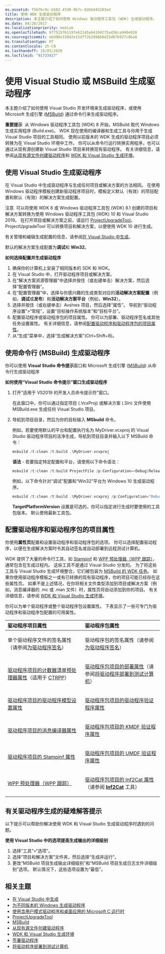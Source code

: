 ```yaml
---
ms.assetid: f5676c9c-b582-47d0-9b7c-02b6443103ad
title: 使用 WDK 生成驱动程序
description: 本主题介绍了如何使用 Windows 驱动程序工具包 (WDK) 生成驱动程序。
ms.date: 04/20/2017
ms.localizationpriority: medium
ms.openlocfilehash: 977515761197e62145ab4104275ad36ca948e028
ms.sourcegitcommit: e6d80e33042e15d7f2b2d9868d25d07b927c86a0
ms.translationtype: HT
ms.contentlocale: zh-CN
ms.lasthandoff: 10/05/2020
ms.locfileid: "91733427"
---
```

# <a name="using-visual-studio-or-msbuild-to-build-a-driver"></a>使用 Visual Studio 或 MSBuild 生成驱动程序


本主题介绍了如何使用 Visual Studio 开发环境来生成驱动程序，或使用 Microsoft 生成引擎 ([MSBuild](/visualstudio/msbuild/msbuild)) 通过命令行来生成驱动程序。

**重要提示**  从 Windows 驱动程序工具包 (WDK) 8 开始，MSBuild 取代 Windows 生成实用程序 (Build.exe)。 WDK 现在使用的编译器和生成工具与你用于生成 Visual Studio 项目的工具相同。 使用以前版本的 WDK 生成的驱动程序项目必须转换为在 Visual Studio 环境中工作。 你可以从命令行运行转换实用程序，也可以通过从现有源创建新 Visual Studio 项目来转换现有驱动程序。 有关详细信息，请参阅[从现有源文件创建驱动程序](creating-a-driver-from-existing-source-files.md)和 [WDK 和 Visual Studio 生成环境](../devtest/wdk-and-visual-studio-build-environment.md)。

 

## <a name="span-idbuilding_a_driver_using_visual_studiospanspan-idbuilding_a_driver_using_visual_studiospanbuilding-a-driver-using-visual-studio"></a><span id="building_a_driver_using_visual_studio"></span><span id="BUILDING_A_DRIVER_USING_VISUAL_STUDIO"></span>使用 Visual Studio 生成驱动程序


在 Visual Studio 中生成驱动程序与生成任何项目或解决方案的方法相同。 在使用 Windows 驱动程序模板创建新驱动程序项目时，模板定义默认（有效）的项目配置和默认（有效）的解决方案生成配置。

注意  可以将使用 WDK 8 或 Windows 驱动程序工具包 (WDK) 8.1 创建的项目和解决方案转换为使用 Windows 驱动程序工具包 (WDK) 10 和 Visual Studio 2019。 在打开项目或解决方案之前，请运行 [ProjectUpgradeTool](../devtest/projectupgradetool.md)。 ProjectUpgradeTool 可以转换项目和解决方案，以便使用 WDK 10 进行生成。

 

有关管理和编辑生成配置的信息，请参阅[在 Visual Studio 中生成](/previous-versions/visualstudio/visual-studio-2012/cyz1h6zd(v=vs.110))。

默认的解决方案生成配置为**调试**和 **Win32**。 

**如何选择配置并生成驱动程序**

1.  确保你的计算机上安装了相同版本的 SDK 和 WDK。
2.  在 Visual Studio 中，打开驱动程序项目或解决方案。
3.  在“解决方案资源管理器”中选择并按住（或右键单击）解决方案，然后选择“配置管理器”。
4.  在“配置管理器”中，选择与你感兴趣的生成类型对应的**活动解决方案配置**（例如，**调试**或**发布**）和**活动解决方案平台**（例如，**Win32**）。
5.  选择并按住（或右键单击）Avshws 项目，然后选择“属性”。  导航到“驱动程序设置”>“常规”，设置“目标操作系统版本”和“目标平台”。
6.  配置驱动程序或驱动程序包的项目属性。 你可以为部署、驱动程序签名或其他任务设置属性。 有关详细信息，请参阅[配置驱动程序和驱动程序包的项目属性](#configure_project_props)。
7.  从“生成”菜单中，选择“生成解决方案”(Ctrl+Shift+B)。

## <a name="span-idbuilding_a_driver_using_the_command_line__msbuild_spanspan-idbuilding_a_driver_using_the_command_line__msbuild_spanbuilding-a-driver-using-the-command-line-msbuild"></a><span id="building_a_driver_using_the_command_line__msbuild_"></span><span id="BUILDING_A_DRIVER_USING_THE_COMMAND_LINE__MSBUILD_"></span>使用命令行 (MSBuild) 生成驱动程序


你可以使用 **Visual Studio 命令提示**窗口和 Microsoft 生成引擎 ([MSBuild](/visualstudio/msbuild/msbuild)) 从命令行生成驱动程序

**如何使用“Visual Studio 命令提示”窗口生成驱动程序**

1.  打开“适用于 VS2019 的开发人员命令提示符”窗口。

    在此窗口中，你可以通过指定项目 (.VcxProj) 或解决方案 (.Sln) 文件使用 MSBuild.exe 生成任何 Visual Studio 项目。

2.  导航到项目目录，然后为你的目标输入 **MSbuild** 命令。

    例如，若要使用默认的平台和配置执行名为 MyDriver.vcxproj 的 Visual Studio 驱动程序项目的洁净生成，导航到项目目录并输入以下 MSBuild 命令：

    ```cpp
    msbuild /t:clean /t:build .\MyDriver.vcxproj
    ```

    **语法** - 若要指定特定配置和平台，请使用以下命令语法：

    ```cpp
    msbuild /t:clean /t:build ProjectFile /p:Configuration=<Debug|Release> /p:Platform=architecture /p:TargetPlatformVersion=a.b.c.d /p:TargetVersion=OS    
    ```

    例如，以下命令针对“调试”配置和“Win32”平台为 Windows 10 生成驱动程序。

    ```cpp
    msbuild /t:clean /t:build .\MyDriver.vcxproj /p:Configuration="Debug" /p:Platform=Win32 /p:TargetVersion=”Windows10” /p:TargetPlatformVersion=”10.0.10010.0”
    ```

    **TargetPlatformVersion** 设置是可选的，你可以指定进行生成时要使用的工具包版本。 默认使用最新工具包。

## <a name="span-idconfigure_project_propsspanspan-idconfigure_project_propsspanconfiguring-project-properties-for-your-driver-and-driver-package"></a><span id="configure_project_props"></span><span id="CONFIGURE_PROJECT_PROPS"></span>配置驱动程序和驱动程序包的项目属性


你使用**属性页**配置和设置驱动程序和驱动程序包的选项。 你可以选择配置驱动程序，以便在生成解决方案时令其自动签名或自动部署到远程测试计算机。

WDK 提供了大量的命令行工具，如 [Stampinf](../devtest/stampinf.md) 和 [WPP 预处理器（WPP 跟踪）](../devtest/wpp-preprocessor.md)，通常包含在生成过程内。 这些工具不是通过 Visual Studio 分发的。 为了将这些工具与 Visual Studio 生成环境整合，它们被包装为 [MSBuild 的 WDK 任务](../devtest/wdk-tasks-for-msbuild.md)。 如果你使用驱动程序模板之一或有已转换的现有驱动程序，你的项目可能已经存在这些属性页。 如果不是上述情况，在你将相关文件类型添加到项目或解决方案（例如，消息编译器的 .mc 或 .man 文件）时，属性页将自动添加到你的项目。 有关详细信息，请参阅 [WDK 和 Visual Studio 生成环境](../devtest/wdk-and-visual-studio-build-environment.md)。

你可以为单个驱动程序或整个驱动程序包设置属性。 下表显示了一些可专门为驱动程序和驱动程序包配置的可用属性。

<table>
<colgroup>
<col width="50%" />
<col width="50%" />
</colgroup>
<thead>
<tr class="header">
<th align="left">驱动程序项目属性</th>
<th align="left">驱动程序包属性</th>
</tr>
</thead>
<tbody>
<tr class="odd">
<td align="left"><p>单个驱动程序文件的签名属性（请参阅<a href="signing-a-driver.md" data-raw-source="[Signing a Driver](signing-a-driver.md)">为驱动程序签名</a>）</p></td>
<td align="left"><p>驱动程序包的签名属性（请参阅<a href="signing-a-driver.md" data-raw-source="[Signing a Driver](signing-a-driver.md)">为驱动程序签名</a>）</p></td>
</tr>
<tr class="even">
<td align="left"><a href="counters-manifest-preprocessor-properties-for-driver-projects.md" data-raw-source="[Counters Manifest Preprocessor Properties for Driver Projects](counters-manifest-preprocessor-properties-for-driver-projects.md)">驱动程序项目的计数器清单预处理器属性</a>（适用于 <a href="/windows/desktop/PerfCtrs/ctrpp" data-raw-source="[CTRPP](/windows/desktop/PerfCtrs/ctrpp)">CTRPP</a>）</td>
<td align="left"><p><a href="deployment-properties-for-driver-projects.md" data-raw-source="[Deployment Properties for Driver Package Projects](deployment-properties-for-driver-projects.md)">驱动程序包项目的部署属性</a>（请参阅<a href="deploying-a-driver-to-a-test-computer.md" data-raw-source="[Deploying a Driver to a Test Computer](deploying-a-driver-to-a-test-computer.md)">将驱动程序部署到测试计算机</a>）</p></td>
</tr>
<tr class="odd">
<td align="left"><a href="driver-model-settings-properties-for-driver-projects.md" data-raw-source="[Driver Model Settings Properties for Driver Projects](driver-model-settings-properties-for-driver-projects.md)">驱动程序项目的驱动程序模型设置属性</a></td>
<td align="left"><p><a href="driver-verifier-properties-for--driver-projects.md" data-raw-source="[Driver Verifier Properties for Driver Package Projects](driver-verifier-properties-for--driver-projects.md)">驱动程序包项目的驱动程序验证程序属性</a></p></td>
</tr>
<tr class="even">
<td align="left"><a href="message-compiler-properties-for-driver-projects.md" data-raw-source="[Message Compiler Properties for Driver Projects](message-compiler-properties-for-driver-projects.md)">驱动程序项目的消息编译器属性</a></td>
<td align="left"><p><a href="kmdf-verifier-properties-for-driver-package-projects.md" data-raw-source="[KMDF Verifier Properties for Driver Package Projects](kmdf-verifier-properties-for-driver-package-projects.md)">驱动程序包项目的 KMDF 验证程序属性</a></p></td>
</tr>
<tr class="odd">
<td align="left"><a href="stampinf-properties-for-driver-projects.md" data-raw-source="[Stampinf Properties for Driver Projects](stampinf-properties-for-driver-projects.md)">驱动程序项目的 Stampinf 属性</a></td>
<td align="left"><p><a href="umdf-verifier-properties-for-driver-package-projects.md" data-raw-source="[UMDF Verifier Properties for Driver Package Projects](umdf-verifier-properties-for-driver-package-projects.md)">驱动程序包项目的 UMDF 验证程序属性</a></p></td>
</tr>
<tr class="even">
<td align="left"><a href="/windows-hardware/drivers/devtest/wpp-preprocessor" data-raw-source="[WPP Preprocessor (WPP Tracing)](../devtest/wpp-preprocessor.md)">WPP 预处理器（WPP 跟踪）</a></td>
<td align="left"><p><a href="inf2cat-properties-for-driver-package-projects.md" data-raw-source="[Inf2Cat Properties for Driver Package Projects](inf2cat-properties-for-driver-package-projects.md)">驱动程序包项目的 Inf2Cat 属性</a>（请参阅 <a href="../devtest/inf2cat.md" data-raw-source="[&lt;strong&gt;Inf2Cat&lt;/strong&gt;](../devtest/inf2cat.md)"><strong>Inf2Cat</strong></a> 工具）</p></td>
</tr>
</tbody>
</table>

 

## <a name="span-idtroubleshootingspanspan-idtroubleshootingspantroubleshooting-tip-for-building-a-driver"></a><span id="troubleshooting"></span><span id="TROUBLESHOOTING"></span>有关驱动程序生成的疑难解答提示


以下提示可以帮助你解决使用 WDK 和 Visual Studio 生成驱动程序时遇到的问题。

**使用 Visual Studio 中的选项提高生成输出的详细级别**

1.  选择“工具”&gt;“选项”。
2.  选择“项目和解决方案”文件夹，然后选择“生成并运行”。
3.  更改“MSBuild 项目生成输出详细级别”和“MSBuild 项目生成日志文件详细级别”选项。 默认情况下，这些选项设置为“最低”。

## <a name="span-idrelated_topicsspanrelated-topics"></a><span id="related_topics"></span>相关主题


* [在 Visual Studio 中生成](/previous-versions/visualstudio/visual-studio-2012/cyz1h6zd(v=vs.110))
* [为不同版本的 Windows 生成驱动程序](building-drivers-for-different-versions-of-windows.md)
* [使用含用户模式驱动程序和桌面应用的 Microsoft C 运行时](using-the-microsoft-c-runtime-with-user-mode-drivers-and-apps.md)
* [ProjectUpgradeTool](../devtest/projectupgradetool.md)
* [MSBuild](/visualstudio/msbuild/msbuild)
* [从现有源文件创建驱动程序](creating-a-driver-from-existing-source-files.md)
* [WDK 和 Visual Studio 生成环境](../devtest/wdk-and-visual-studio-build-environment.md)
* [签署驱动程序](signing-a-driver.md)
* [将驱动程序部署到测试计算机](deploying-a-driver-to-a-test-computer.md)